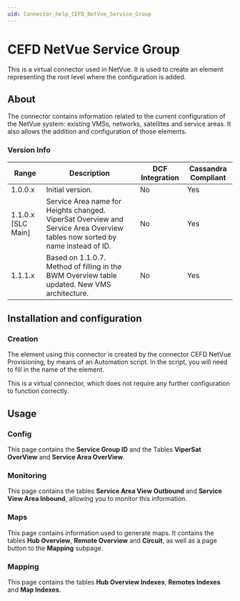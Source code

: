 ```yaml
---
uid: Connector_help_CEFD_NetVue_Service_Group
---
```


# CEFD NetVue Service Group

This is a virtual connector used in NetVue. It is used to create an element representing the root level where the configuration is added.

## About

The connector contains information related to the current configuration of the NetVue system: existing VMSs, networks, satellites and service areas. It also allows the addition and configuration of those elements.

### Version Info

| Range              | Description                                                                                                                 | DCF Integration | Cassandra Compliant |
|--------------------|-----------------------------------------------------------------------------------------------------------------------------|-----------------|---------------------|
| 1.0.0.x            | Initial version.                                                                                                            | No              | Yes                 |
| 1.1.0.x [SLC Main] | Service Area name for Heights changed. ViperSat Overview and Service Area Overview tables now sorted by name instead of ID. | No              | Yes                 |
| 1.1.1.x            | Based on 1.1.0.7. Method of filling in the BWM Overview table updated. New VMS architecture.                                | No              | Yes                 |

## Installation and configuration

### Creation

The element using this connector is created by the connector CEFD NetVue Provisioning, by means of an Automation script. In the script, you will need to fill in the name of the element.

This is a virtual connector, which does not require any further configuration to function correctly.

## Usage

### Config

This page contains the **Service Group ID** and the Tables **ViperSat OverView** and **Service Area OverView**.

### Monitoring

This page contains the tables **Service Area View Outbound** and **Service View Area Inbound**, allowing you to monitor this information.

### Maps

This page contains information used to generate maps. It contains the tables **Hub Overview**, **Remote Overview** and **Circuit**, as well as a page button to the **Mapping** subpage.

### Mapping

This page contains the tables **Hub Overview Indexes**, **Remotes Indexes** and **Map Indexes**.
